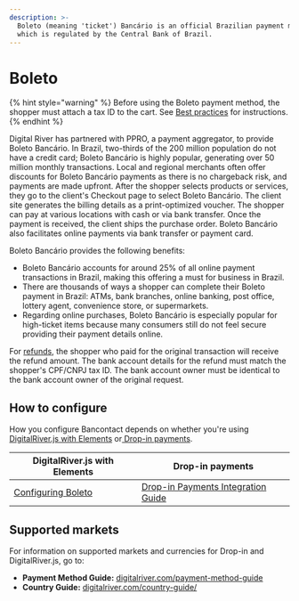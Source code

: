 ```yaml
---
description: >-
  Boleto (meaning 'ticket') Bancário is an official Brazilian payment method,
  which is regulated by the Central Bank of Brazil.
---
```


# Boleto

{% hint style="warning" %}
Before using the Boleto payment method, the shopper must attach a tax ID to the cart. See [Best practices](../payments-solutions/digitalriver.js/payment-methods/configuring-boleto.md#best-practices) for instructions.
{% endhint %}

Digital River has partnered with PPRO, a payment aggregator, to provide Boleto Bancário. In Brazil, two-thirds of the 200 million population do not have a credit card; Boleto Bancário is highly popular, generating over 50 million monthly transactions. Local and regional merchants often offer discounts for Boleto Bancário payments as there is no chargeback risk, and payments are made upfront. After the shopper selects products or services, they go to the client's Checkout page to select Boleto Bancário. The client site generates the billing details as a print-optimized voucher. The shopper can pay at various locations with cash or via bank transfer. Once the payment is received, the client ships the purchase order. Boleto Bancário also facilitates online payments via bank transfer or payment card.&#x20;

Boleto Bancário provides the following benefits:&#x20;

* Boleto Bancário accounts for around 25% of all online payment transactions in Brazil, making this offering a must for business in Brazil.&#x20;
* There are thousands of ways a shopper can complete their Boleto payment in Brazil: ATMs, bank branches, online banking, post office, lottery agent, convenience store, or supermarkets.&#x20;
* Regarding online purchases, Boleto Bancário is especially popular for high-ticket items because many consumers still do not feel secure providing their payment details online.&#x20;

For [refunds](../../admin-apis/refunds/managing-a-refund-for-a-delayed-payment-method.md), the shopper who paid for the original transaction will receive the refund amount. The bank account details for the refund must match the shopper's CPF/CNPJ tax ID. The bank account owner must be identical to the bank account owner of the original request.

## How to configure&#x20;

How you configure Bancontact depends on whether you're using [DigitalRiver.js with Elements](../payments-solutions/digitalriver.js/) or[ Drop-in payments](../payments-solutions/drop-in/).&#x20;

| DigitalRiver.js with Elements                                                                     | Drop-in payments                                                                                 |
| ------------------------------------------------------------------------------------------------- | ------------------------------------------------------------------------------------------------ |
| [Configuring Boleto](../payments-solutions/digitalriver.js/payment-methods/configuring-boleto.md) | [Drop-in Payments Integration Guide](../payments-solutions/drop-in/drop-in-integration-guide.md) |

## Supported markets

For information on supported markets and currencies for Drop-in and DigitalRiver.js, go to:&#x20;

* **Payment Method Guide:** [digitalriver.com/payment-method-guide](https://www.digitalriver.com/payment-method-guide/)
* **Country Guide:** [digitalriver.com/country-guide/](https://www.digitalriver.com/country-guide/)
